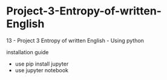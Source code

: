 # Project-3-Entropy-of-written-English
13 - Project 3 Entropy of written English - Using python

installation guide 
* use pip install jupyter
* use jupyter notebook

